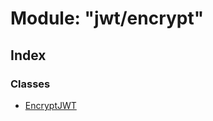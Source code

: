 # Module: "jwt/encrypt"

## Index

### Classes

* [EncryptJWT](../classes/_jwt_encrypt_.encryptjwt.md)

